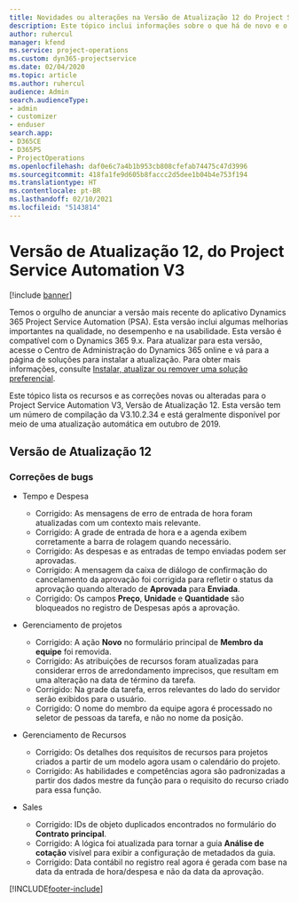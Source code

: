 ```yaml
---
title: Novidades ou alterações na Versão de Atualização 12 do Project Service Automation V3
description: Este tópico inclui informações sobre o que há de novo e o que foi alterado na Versão da Atualização 12 do Project Service Automation V3.
author: ruhercul
manager: kfend
ms.service: project-operations
ms.custom: dyn365-projectservice
ms.date: 02/04/2020
ms.topic: article
ms.author: ruhercul
audience: Admin
search.audienceType:
- admin
- customizer
- enduser
search.app:
- D365CE
- D365PS
- ProjectOperations
ms.openlocfilehash: daf0e6c7a4b1b953cb808cfefab74475c47d3996
ms.sourcegitcommit: 418fa1fe9d605b8faccc2d5dee1b04b4e753f194
ms.translationtype: HT
ms.contentlocale: pt-BR
ms.lasthandoff: 02/10/2021
ms.locfileid: "5143814"
---
```

# <a name="project-service-automation-update-release-12-v3"></a>Versão de Atualização 12, do Project Service Automation V3

[!include [banner](../includes/psa-now-project-operations.md)]

Temos o orgulho de anunciar a versão mais recente do aplicativo Dynamics 365 Project Service Automation (PSA). Esta versão inclui algumas melhorias importantes na qualidade, no desempenho e na usabilidade. Esta versão é compatível com o Dynamics 365 9.x. Para atualizar para esta versão, acesse o Centro de Administração do Dynamics 365 online e vá para a página de soluções para instalar a atualização. Para obter mais informações, consulte [Instalar, atualizar ou remover uma solução preferencial](https://docs.microsoft.com/power-platform/admin/install-remove-preferred-solution).

Este tópico lista os recursos e as correções novas ou alteradas para o Project Service Automation V3, Versão de Atualização 12. Esta versão tem um número de compilação da V3.10.2.34 e está geralmente disponível por meio de uma atualização automática em outubro de 2019.

## <a name="update-release-12"></a>Versão de Atualização 12

### <a name="bug-fixes"></a>Correções de bugs

- Tempo e Despesa

    - Corrigido: As mensagens de erro de entrada de hora foram atualizadas com um contexto mais relevante.
    - Corrigido: A grade de entrada de hora e a agenda exibem corretamente a barra de rolagem quando necessário.
    - Corrigido: As despesas e as entradas de tempo enviadas podem ser aprovadas.
    - Corrigido: A mensagem da caixa de diálogo de confirmação do cancelamento da aprovação foi corrigida para refletir o status da aprovação quando alterado de **Aprovada** para **Enviada**.
    - Corrigido: Os campos **Preço**, **Unidade** e **Quantidade** são bloqueados no registro de Despesas após a aprovação.

- Gerenciamento de projetos

    - Corrigido: A ação **Novo** no formulário principal de **Membro da equipe** foi removida.
    - Corrigido: As atribuições de recursos foram atualizadas para considerar erros de arredondamento imprecisos, que resultam em uma alteração na data de término da tarefa.
    - Corrigido: Na grade da tarefa, erros relevantes do lado do servidor serão exibidos para o usuário.
    - Corrigido: O nome do membro da equipe agora é processado no seletor de pessoas da tarefa, e não no nome da posição.

- Gerenciamento de Recursos

    - Corrigido: Os detalhes dos requisitos de recursos para projetos criados a partir de um modelo agora usam o calendário do projeto.
    - Corrigido: As habilidades e competências agora são padronizadas a partir dos dados mestre da função para o requisito do recurso criado para essa função.

- Sales

    - Corrigido: IDs de objeto duplicados encontrados no formulário do **Contrato principal**.
    - Corrigido: A lógica foi atualizada para tornar a guia **Análise de cotação** visível para exibir a configuração de metadados da guia.
    - Corrigido: Data contábil no registro real agora é gerada com base na data da entrada de hora/despesa e não da data da aprovação.


[!INCLUDE[footer-include](../includes/footer-banner.md)]